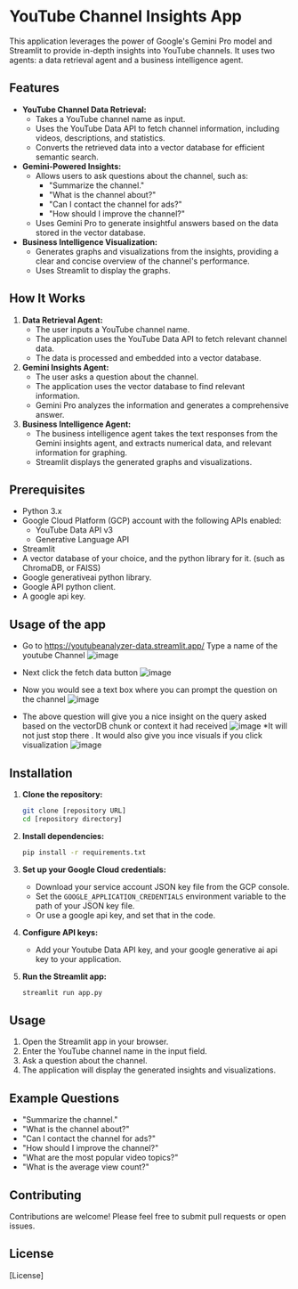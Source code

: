 # YouTube Channel Insights App

This application leverages the power of Google's Gemini Pro model and Streamlit to provide in-depth insights into YouTube channels. It uses two agents: a data retrieval agent and a business intelligence agent.

## Features

* **YouTube Channel Data Retrieval:**
    * Takes a YouTube channel name as input.
    * Uses the YouTube Data API to fetch channel information, including videos, descriptions, and statistics.
    * Converts the retrieved data into a vector database for efficient semantic search.
* **Gemini-Powered Insights:**
    * Allows users to ask questions about the channel, such as:
        * "Summarize the channel."
        * "What is the channel about?"
        * "Can I contact the channel for ads?"
        * "How should I improve the channel?"
    * Uses Gemini Pro to generate insightful answers based on the data stored in the vector database.
* **Business Intelligence Visualization:**
    * Generates graphs and visualizations from the insights, providing a clear and concise overview of the channel's performance.
    * Uses Streamlit to display the graphs.

## How It Works

1.  **Data Retrieval Agent:**
    * The user inputs a YouTube channel name.
    * The application uses the YouTube Data API to fetch relevant channel data.
    * The data is processed and embedded into a vector database.
2.  **Gemini Insights Agent:**
    * The user asks a question about the channel.
    * The application uses the vector database to find relevant information.
    * Gemini Pro analyzes the information and generates a comprehensive answer.
3.  **Business Intelligence Agent:**
    * The business intelligence agent takes the text responses from the Gemini insights agent, and extracts numerical data, and relevant information for graphing.
    * Streamlit displays the generated graphs and visualizations.

## Prerequisites

* Python 3.x
* Google Cloud Platform (GCP) account with the following APIs enabled:
    * YouTube Data API v3
    * Generative Language API
* Streamlit
* A vector database of your choice, and the python library for it. (such as ChromaDB, or FAISS)
* Google generativeai python library.
* Google API python client.
* A google api key.
## Usage of the app
* Go to https://youtubeanalyzer-data.streamlit.app/
Type a name of the youtube Channel
![image](https://github.com/user-attachments/assets/b0ebcf67-8a35-4632-9946-8a09af45ff40)

* Next click the fetch data button
![image](https://github.com/user-attachments/assets/7095c15a-eec6-4400-8409-2a51dfe548ca)
 * Now you would see a text box where you can prompt the question on the channel
![image](https://github.com/user-attachments/assets/2c63c403-20e5-458e-8246-71213d30e936)
* The above question will give you a nice insight on the query asked based on the vectorDB chunk or context it had received
  ![image](https://github.com/user-attachments/assets/29f2fbb7-1f4d-4f34-a8a4-43b3203cc1f6)
*It  will not just stop there . It would also give you ince visuals if you click visualization
![image](https://github.com/user-attachments/assets/8d9c0421-dce8-4081-86ac-106c15b1cf84)





## Installation

1.  **Clone the repository:**

    ```bash
    git clone [repository URL]
    cd [repository directory]
    ```

2.  **Install dependencies:**

    ```bash
    pip install -r requirements.txt
    ```

3.  **Set up your Google Cloud credentials:**

    * Download your service account JSON key file from the GCP console.
    * Set the `GOOGLE_APPLICATION_CREDENTIALS` environment variable to the path of your JSON key file.
    * Or use a google api key, and set that in the code.

4.  **Configure API keys:**
    * Add your Youtube Data API key, and your google generative ai api key to your application.

5.  **Run the Streamlit app:**

    ```bash
    streamlit run app.py
    ```

## Usage

1.  Open the Streamlit app in your browser.
2.  Enter the YouTube channel name in the input field.
3.  Ask a question about the channel.
4.  The application will display the generated insights and visualizations.

## Example Questions

* "Summarize the channel."
* "What is the channel about?"
* "Can I contact the channel for ads?"
* "How should I improve the channel?"
* "What are the most popular video topics?"
* "What is the average view count?"

## Contributing

Contributions are welcome! Please feel free to submit pull requests or open issues.

## License

[License]
